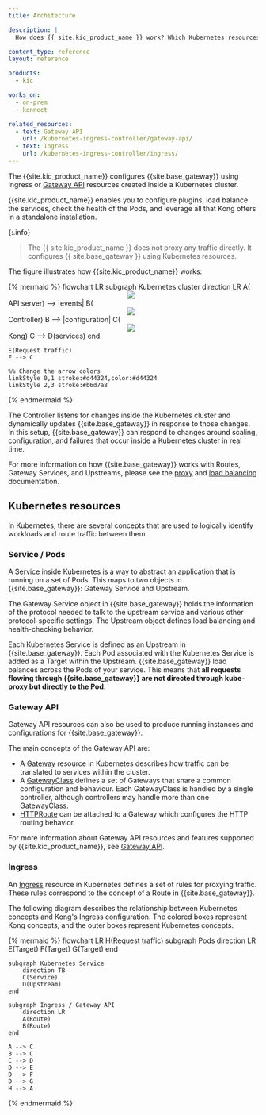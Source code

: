 ```yaml
---
title: Architecture

description: |
  How does {{ site.kic_product_name }} work? Which Kubernetes resources does it interact with?

content_type: reference
layout: reference

products:
  - kic

works_on:
  - on-prem
  - konnect

related_resources:
  - text: Gateway API
    url: /kubernetes-ingress-controller/gateway-api/
  - text: Ingress
    url: /kubernetes-ingress-controller/ingress/
---
```


The {{site.kic_product_name}} configures {{site.base_gateway}} using Ingress or [Gateway API](https://gateway-api.sigs.k8s.io/) resources created inside a Kubernetes cluster.

{{site.kic_product_name}} enables you to configure plugins, load balance the services, check the health of the Pods, and leverage all that Kong offers in a standalone installation.

{:.info}
> The {{ site.kic_product_name }} does not proxy any traffic directly. It configures {{ site.base_gateway }} using Kubernetes resources.

The figure illustrates how {{site.kic_product_name}} works:

<!--vale off-->
{% mermaid %}
flowchart LR
    subgraph Kubernetes cluster
        direction LR
        A(<img src="/assets/icons/kubernetes.svg" style="max-width:25px; display:block; margin:0 auto;" /> API server) --> |events| B(<img src="/assets/icons/KogoBlue.svg" style="max-width:25px; display:block; margin:0 auto;" />Controller)
        B --> |configuration| C(<img src="/assets/icons/KogoBlue.svg" style="max-width:25px; display:block; margin:0 auto;"/>Kong)
        C --> D(services)
    end

    E(Request traffic)
    E --> C

    %% Change the arrow colors
    linkStyle 0,1 stroke:#d44324,color:#d44324  
    linkStyle 2,3 stroke:#b6d7a8
{% endmermaid %}
<!--vale on-->

The Controller listens for changes inside the Kubernetes cluster and dynamically updates {{site.base_gateway}} in response to those changes. 
In this setup, {{site.base_gateway}} can respond to changes around scaling, configuration, and failures that occur inside a Kubernetes cluster in real time.

For more information on how {{site.base_gateway}} works with Routes, Gateway Services, and Upstreams,
please see the [proxy](/gateway/traffic-control/proxying/) and [load balancing](/gateway/load-balancing/) documentation.

## Kubernetes resources

In Kubernetes, there are several concepts that are used to logically identify workloads and route traffic between them.

### Service / Pods

A [Service](https://kubernetes.io/docs/concepts/services-networking/service/) inside Kubernetes is a way to abstract an application that is running on a set of Pods. This maps to two objects in {{site.base_gateway}}: Gateway Service and Upstream.

The Gateway Service object in {{site.base_gateway}} holds the information of the protocol needed to talk to the upstream service and various other protocol-specific settings. The Upstream object defines load balancing and health-checking behavior.

Each Kubernetes Service is defined as an Upstream in {{site.base_gateway}}. Each Pod associated with the Kubernetes Service is added as a Target within the Upstream. {{site.base_gateway}} load balances across the Pods of your service. This means that **all requests flowing through {{site.base_gateway}} are not directed through kube-proxy but directly to the Pod**.


### Gateway API

Gateway API resources can also be used to produce running instances and configurations for {{site.base_gateway}}.

The main concepts of the Gateway API are:

- A [Gateway](https://gateway-api.sigs.k8s.io/concepts/api-overview/#gateway) resource in Kubernetes describes how traffic
  can be translated to services within the cluster.
- A [GatewayClass](https://gateway-api.sigs.k8s.io/concepts/api-overview/#gatewayclass) defines a set of Gateways that share
  a common configuration and behaviour.
  Each GatewayClass is handled by a single controller, although controllers
  may handle more than one GatewayClass.
- [HTTPRoute](/kubernetes-ingress-controller/routing/http/) can be attached to a Gateway which
  configures the HTTP routing behavior.

For more information about Gateway API resources and features supported by {{site.kic_product_name}}, see
[Gateway API](/kubernetes-ingress-controller/gateway-api).


### Ingress

An [Ingress](https://kubernetes.io/docs/concepts/services-networking/ingress/) resource in Kubernetes defines a set of rules for proxying traffic. These rules correspond to the concept of a Route in {{site.base_gateway}}.

The following diagram describes the relationship between Kubernetes concepts and Kong's Ingress configuration. The colored boxes represent Kong concepts, and the outer boxes represent Kubernetes concepts.

<!--vale off-->
{% mermaid %}
flowchart LR
    H(Request traffic)
    subgraph Pods
        direction LR
        E(Target)
        F(Target)
        G(Target)
    end

    subgraph Kubernetes Service
        direction TB
        C(Service)
        D(Upstream)
    end
    
    subgraph Ingress / Gateway API
        direction LR
        A(Route)
        B(Route)
    end

    A --> C
    B --> C
    C --> D
    D --> E
    D --> F
    D --> G
    H --> A
{% endmermaid %}
<!--vale on-->

